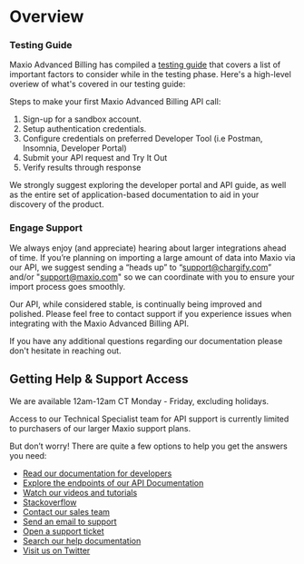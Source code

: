 # Overview

### Testing Guide

Maxio Advanced Billing has compiled a [testing guide](https://maxio-chargify.zendesk.com/hc/en-us/articles/23420740348429-Getting-Started-as-a-User) that covers a list of important factors to consider while in the testing phase. Here's a high-level overiew of what's covered in our testing guide:

Steps to make your first Maxio Advanced Billing API call:

1. Sign-up for a sandbox account.
2. Setup authentication credentials.
3. Configure credentials on preferred Developer Tool (i.e Postman, Insomnia, Developer Portal)
4. Submit your API request and Try It Out
5. Verify results through response

We strongly suggest exploring the developer portal and API guide, as well as the entire set of application-based documentation to aid in your discovery of the product.

### Engage Support

We always enjoy (and appreciate) hearing about larger integrations ahead of time. If you’re planning on importing a large amount of data into Maxio via our API, we suggest sending a “heads up” to “support@chargify.com” and/or "support@maxio.com" so we can coordinate with you to ensure your import process goes smoothly.

Our API, while considered stable, is continually being improved and polished. Please feel free to contact support if you experience issues when integrating with the Maxio Advanced Billing API.

If you have any additional questions regarding our documentation please don't hesitate in reaching out.

## Getting Help & Support Access

We are available 12am-12am CT Monday - Friday, excluding holidays.

Access to our Technical Specialist team for API support is currently limited to purchasers of our larger Maxio support plans.

But don’t worry! There are quite a few options to help you get the answers you need:

- [Read our documentation for developers](https://developers.chargify.com/docs/developer-docs/ZG9jOjM0NjA3MQ-overview)
- [Explore the endpoints of our API Documentation](api-reference)
- [Watch our videos and tutorials](https://youtube.com/playlist?list=PL1djQCO2mTMYRwGlm1tvUGzQtttKJFO41&si=PxF2Cv9am-ujY8c4)
- [Stackoverflow](http://stackoverflow.com/questions/tagged/chargify)
- [Contact our sales team](mailto:sales@maxio.com)
- [Send an email to support](mailto:support@maxio.com)
- [Open a support ticket](https://maxio-chargify.zendesk.com/hc/en-us/requests/new)
- [Search our help documentation](https://maxio-chargify.zendesk.com/hc/en-us#availability)
- [Visit us on Twitter](https://twitter.com/WeAreMaxio)
